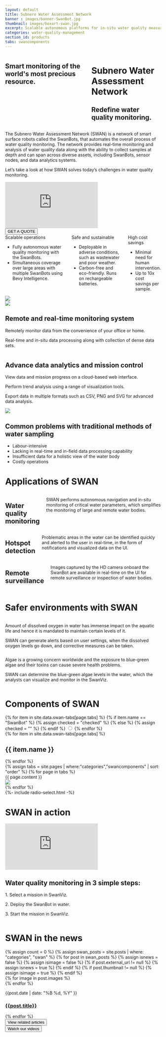 ```yaml
---
layout: default
title: Subnero Water Assessment Network
banner : images/banner-SwanBot.jpg
thumbnail: images/boxart-swan.jpg
excerpt: Scalable autonomous platforms for in-situ water quality measurements
categories: water-quality-management
section_id: products
tabs: swancomponents
---
```


<div class='full tall swan' style='background-image: url({{site.baseurl}}/{{page.banner}});'>
  <div class='swan-banner-overlay'></div>
    <div class='large-12 columns'>
      <h2 class='banner-text'>Smart monitoring of the world's most precious resource.</h2>
      <div class='banner-heading'>
        <h1 class='banner-text'>
          <span class='orange'>S</span>ubnero <span class='orange'>W</span>ater <span class='orange'>A</span>ssessment <span class='orange'>N</span>etwork</h1>
        <h2 class='banner-sub-heading'>Redefine water quality monitoring.</h2>
      </div>
    </div>
</div>
<div class='four spacing'></div>
<div class='row row-width row-padding-bottom'>
    <div class='swan-flex-col'>
      <p>The Subnero Water Assessment Network (SWAN) is a network of smart surface robots called the SwanBots, that automates the overall process of water quality monitoring. The network provides real-time monitoring and analysis of water quality data along with the ability to collect samples at depth and can span across diverse assets, including SwanBots, sensor nodes, and data analytics systems.</p>
      <p>Let’s take a look at how <span class='swan-highlight'>SWAN</span> solves today’s challenges in water quality monitoring.</p>
      <div class="flex-video video">
        <iframe src="https://www.youtube.com/embed/kNGR6LmSVwE" title="YouTube video player" frameborder="0" allow="accelerometer; autoplay; encrypted-media; gyroscope; picture-in-picture" allowfullscreen></iframe>
      </div>
      <a href="mailto:sales@subnero.com" class='centered-text hOXnHC'><button class="button-outline">GET A QUOTE</button></a>
    </div>
</div>
<div class='bg-grey'>
  <div class='row accordion-row row-width'>
      <div class='large-6 columns accordion-container'>
        <div class="accordion-tab">
          <div class="accordion-item">
            <input type="radio" id="rad2" name="radio" hidden>
            <label class="accordion-label bg-orange" for="rad2">Scalable operations<span class='accordion-icon'></span></label>
            <div class="accordion-content">
              <ul>
                <li>Fully autonomous water quality monitoring with the SwanBots.</li>
                <li>Simultaneous coverage over large areas with multiple SwanBots using Bevy Intelligence.</li>
              </ul>
            </div>
          </div>
        </div>
        <div class="accordion-tab">
          <div class="accordion-item">
            <input type="radio" id="rad1" name="radio" hidden>
            <label class="accordion-label bg-orange" for="rad1">Safe and sustainable</label>
            <div class="accordion-content">
              <ul>
                <li>Deployable in adverse conditions, such as wastewater and poor weather.</li>
                <li>Carbon-free and eco-friendly. Runs on rechargeable batteries.</li>
              </ul>
            </div>
          </div>
        </div>
        <div class="accordion-tab">
          <div class="accordion-item">
            <input type="radio" id="rad3" name="radio" hidden>
            <label class="accordion-label bg-orange" for="rad3">High cost savings</label>
            <div class="accordion-content">
              <ul>
                <li>Minimal need for human intervention.</li>
                <li>Up to 10x cost savings per sample.</li>
              </ul>
            </div>
          </div>
        </div>
      </div>
      <div class='large-6 columns accordion-container'>
        <img src='{{site.baseurl}}/images/swan-sustainable.png'>
      </div>
  </div>
</div>
<!-- Features -->
<div>
  <div class='four-spacing'></div>
  <div class='row row-width section-margin'>
    <div class='large-6 columns'>
      <img src='{{site.baseurl}}/images/swan-remote.png'>
    </div>
    <div class='large-5 columns'>
      <div class='swan-flex-col'>
        <div class='section-sub-heading'>
          <h2>Remote and real-time monitoring system</h2>
        </div>
        <p><i class='fa fa-check orange'></i>Remotely monitor data from the convenience of your office or home.</p>
        <p><i class='fa fa-check orange'></i>Real-time and in-situ data processing along with collection of dense data sets.</p>
      </div>
    </div>
  </div>
  <div class='row row-width section-margin row-padding-bottom'>
    <div class='large-5 columns'>
      <div class='swan-flex-col'>
        <div class='section-sub-heading'>
          <h2>Advance data analytics and mission control</h2>
        </div>
        <p><i class='fa fa-check orange'></i>View data and mission progress on a cloud-based web interface.</p>
        <p><i class='fa fa-check orange'></i>Perform trend analysis using a range of visualization tools.</p>
        <p><i class='fa fa-check orange'></i>Export data in multiple formats such as CSV, PNG and SVG for advanced data analysis.</p>
      </div>
    </div>
    <div class='large-6 columns'>
      <img src='{{site.baseurl}}/images/swan-remote.png'>
    </div>
  </div>
</div>
<!-- Common problems -->
<div class='bg-grey'>
  <div class='row accordion-row row-width'>
    <div class='row-item'>
      <h2>Common problems with traditional methods of water sampling</h2>
    </div>
    <div class='row-item'>
      <ul class='item-list list-border'>
        <li>Labour-intensive</li>
        <li>Lacking in real-time and in-field data processing capability</li>
        <li>Insufficient data for a holistic view of the water body</li>
        <li>Costly operations</li>
      </ul>
    </div>
  </div>
</div>
<!-- Applications -->
<div>
  <div class='row'>
    <h1 class='section-heading'>Applications of SWAN</h1>
  </div>
  <div class='row row-width row-padding-bottom'>
    <div class='large-4 columns swan-flex-col row-width section-margin'>
      <div class='section-sub-heading'>
        <i class='fab fa-watchman-monitoring'></i>
        <h2>Water quality monitoring</h2>
      </div>
      <p><span class='swan-highlight'>SWAN</span> performs autonomous navigation and in-situ monitoring of critical water parameters, which simplifies the monitoring of large and remote water bodies.</p>
    </div>
    <div class='large-4 columns swan-flex-col row-width section-margin'>
      <div class='section-sub-heading'>
        <i class='fa fa-search-location'></i>
        <h2>Hotspot detection</h2>
      </div>
      <p>Problematic areas in the water can be identified quickly and alerted to the user in real-time, in the form of notifications and visualized data on the UI.</p>
    </div>
    <div class='large-4 columns swan-flex-col row-width section-margin'>
      <div class='section-sub-heading'>
        <i class='fa fa-binoculars'></i>
        <h2>Remote surveillance</h2>
      </div>
      <p>Images captured by the HD camera onboard the SwanBot are available in real-time on the UI for remote surveillance or inspection of water bodies.</p>      
    </div>
    <div class='four-spacing'></div>
  </div>
</div>
<!-- Safer environments -->
<div style='background-image: url({{site.baseurl}}/images/swan-safer-env.jpg);' class='swan-position'>
  <div class="swan-overlay"></div>
  <div class='row accordion-row swan-position'>
    <h1 class='section-heading bg-white heading-padding'>Safer environments with SWAN</h1>
  </div>
  <div class='row row-width row-padding-bottom'>
    <div class='large-6 columns'>
      <div class='swan-flex-col bg-white card-content'>
        <p>Amount of dissolved oxygen in water has immense impact on the aquatic life and hence it is mandated to maintain certain levels of it.</p>
        <p class='content-padding'><span class='swan-highlight'>SWAN</span> can generate alerts based on user settings, when the dissolved oxygen levels go down, and corrective measures can be taken.</p>
      </div>
    </div>
    <div class='large-6 columns'>
      <div class='swan-flex-col bg-white card-content'>
        <p>Algae is a growing concern worldwide and the exposure to blue-green algae and their toxins can cause severe health problems.</p>
        <p><span class='swan-highlight'>SWAN</span> can determine the blue-green algae levels in the water, which the analysts can visualize and monitor in the SwanViz.</p>
      </div>
    </div>
  </div>
</div>
<!-- Components of SWAN -->
<div class='bg-grey'>
  <div class='row'>
    <h1 class='section-heading'>Components of SWAN</h1>
  </div>
  {% for item in site.data.swan-tabs[page.tabs] %}
      {% if item.name ==  "SwanBot" %}
          {% assign checked = "checked" %}
      {% else %}
          {% assign checked = "" %}
      {% endif %}
  <input id="{{ item.input_id }}" name='tab-control' type='radio' class='radio' {{checked}}>
  {% endfor %}
  <div class='type-container bg-grey'>
      {% for item in site.data.swan-tabs[page.tabs] %}
          <label class='type-item section-sub-heading' id="{{ item.id }}" for="{{ item.input_id }}"><h2>{{ item.name }}</h2></label>
      {% endfor %}
  </div>
  <div class="tab-panels">
    <div class='row features-row'>
      {% assign tabs = site.pages | where:"categories","swancomponents" | sort: "order" %}
      {% for page in tabs %}
      <div id='{{page.tab-id}}' class='tab-panel'>
        <div class='bg-grey'>
          <div class='row row-width section-margin'>
            <div class='large-6 columns'>
              {{ page.content }}
            </div>
            <div class='large-5 columns'>
              <img src="{{site.baseurl}}/{{page.thumbnail}}">
            </div>
          </div>
        </div>
      </div>
      {% endfor %}
    </div>
  </div>
</div>
{%- include radio-select.html -%}
<!-- How it works -->
<div>
  <div class='row row-padding-bottom'>
    <h1 class='section-heading'>SWAN in action</h1>
  </div>
  <div class='four-spacing'></div>
  <div class='row row-width row-padding-bottom'>
    <div class='large-7 columns'>
      <div class="flex-video">
        <iframe src="https://www.youtube.com/embed/D9lNpEeCdII" title="YouTube video player" frameborder="0" allow="accelerometer; autoplay; clipboard-write; encrypted-media; gyroscope; picture-in-picture" allowfullscreen>
        </iframe>
      </div>
    </div>
    <div class='large-5 columns'>
      <div class='swan-flex-col ml-3'>
        <div class='section-sub-heading'>
          <h2>Water quality monitoring in 3 simple steps:</h2>
        </div>
        <p>1. <span class='swan-highlight'>Select</span> a mission in SwanViz.</p>
        <p>2. <span class='swan-highlight'>Deploy</span> the SwanBot in water.</p>
        <p>3. <span class='swan-highlight'>Start</span> the mission in SwanViz.</p>
      </div>
    </div>
  </div>
</div>
<!-- SWAN in the news -->
<div class='bg-grey'>
  <div class='row'>
    <h1 class='section-heading'>SWAN in the news</h1>
  </div>
  <div class='row features-row section-margin'>
      {% assign count = 0 %}
      {% assign swan_posts = site.posts | where: "categories", "swan" %}
      {% for post in swan_posts %}
      {% assign isnews = false %}
      {% assign isimage = false %}
      {% if post.external_url != null %}
        {% assign isnews = true %}
      {% endif %}
      {% if post.thumbnail != null %}
        {% assign isimage = true %}
      {% endif %}
      <div class='large-4 columns' id='pulsepage'>
        <div class='mod modBlogPost'>
          <div class='images'>
            {% for image in post.images %}
              <div class='image'><img alt="" src="{{site.url}}/{{image}}" /></div>
            {% endfor %}
          </div>
          <div class='content'>
            <div class='image'>
              <a {% if isnews %}target="_blank"{% endif %} href="{% if isnews %}{{post.external_url}}{% else %}{{site.baseurl}}{{post.url}}{% endif %}">
              <img alt="" src="{% if isimage %}{{site.url}}/{{post.thumbnail}}{% else %}{{site.url}}/{{ site.default_image }}{% endif %}" />
              </a>
            </div>
            <p class='info'>
              <span>{{post.date | date: "%B %d, %Y" }}</span>
            </p>
            <h3 style="text-transform: none;"><a {% if isnews %}target="_blank"{% endif %} href="{% if isnews %}{{post.external_url}}{% else %}{{site.baseurl}}{{post.url}}{% endif %}">{{post.title}}</a></h3>
          </div>
        </div>
      </div>
      {% endfor %}
  </div>
  <div class='row accordion-row row-padding-bottom'>
    <div class='media'>
      <div class='modem-type'>
      <a href='{{site.baseurl}}/pulse'><button class='button-outline'>View related articles</button></a>
    </div>
    <div class='modem-type'>
      <a href='https://www.youtube.com/watch?v=612MNtANjmQ&list=PLnqY-RltGuGXQuOxIvyBLoF-4W1dcZl5S' target="_blank"><button class='button-outline'>Watch our videos</button></a>
    </div>
    </div>
  </div>
</div>